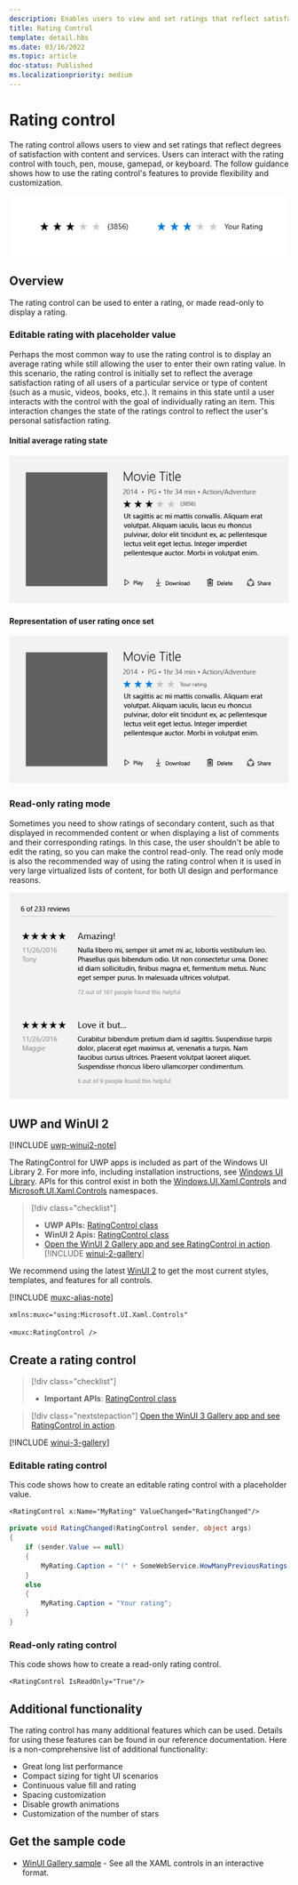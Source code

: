 ```yaml
---
description: Enables users to view and set ratings that reflect satisfaction with content and services. 
title: Rating Control
template: detail.hbs
ms.date: 03/16/2022
ms.topic: article
doc-status: Published
ms.localizationpriority: medium
---
```

# Rating control

The rating control allows users to view and set ratings that reflect degrees of satisfaction with content and services. Users can interact with the rating control with touch, pen, mouse, gamepad, or keyboard. The follow guidance shows how to use the rating control's features to provide flexibility and customization.

![Example of Rating Control](images/rating_rs2_doc_ratings_intro.png)

## Overview

The rating control can be used to enter a rating, or made read-only to display a rating.

### Editable rating with placeholder value

Perhaps the most common way to use the rating control is to display an average rating while still allowing the user to enter their own rating value. In this scenario, the rating control is initially set to reflect the average satisfaction rating of all users of a particular service or type of content (such as a music, videos, books, etc.). It remains in this state until a user interacts with the control with the goal of individually rating an item. This interaction changes the state of the ratings control to reflect the user's personal satisfaction rating.

#### Initial average rating state

![Initial Average Rating State](images/rating_rs2_doc_movie_aggregate.png)

#### Representation of user rating once set

![Representation of User Rating Once Set](images/rating_rs2_doc_movie_user.png)

### Read-only rating mode

Sometimes you need to show ratings of secondary content, such as that displayed in recommended content or when displaying a list of comments and their corresponding ratings. In this case, the user shouldn't be able to edit the rating, so you can make the control read-only.
The read only mode is also the recommended way of using the rating control when it is used in very large virtualized lists of content, for both UI design and performance reasons.

![Read-Only Long List](images/rating_rs2_doc_reviews.png)

## UWP and WinUI 2

[!INCLUDE [uwp-winui2-note](../../../includes/uwp-winui-2-note.md)]

The RatingControl for UWP apps is included as part of the Windows UI Library 2. For more info, including installation instructions, see [Windows UI Library](/windows/apps/winui/winui2/). APIs for this control exist in both the [Windows.UI.Xaml.Controls](/uwp/api/Windows.UI.Xaml.Controls) and [Microsoft.UI.Xaml.Controls](/windows/winui/api/microsoft.ui.xaml.controls) namespaces.

> [!div class="checklist"]
>
> - **UWP APIs:** [RatingControl class](/uwp/api/windows.ui.xaml.controls.ratingcontrol)
> - **WinUI 2 Apis:** [RatingControl class](/uwp/api/windows.ui.xaml.controls.ratingcontrol)
> - [Open the WinUI 2 Gallery app and see RatingControl in action](winui2gallery:/item/RatingControl). [!INCLUDE [winui-2-gallery](../../../includes/winui-2-gallery.md)]


We recommend using the latest [WinUI 2](/windows/apps/winui/winui2/) to get the most current styles, templates, and features for all controls.

[!INCLUDE [muxc-alias-note](../../../includes/muxc-alias-note.md)]

```xaml
xmlns:muxc="using:Microsoft.UI.Xaml.Controls"

<muxc:RatingControl />
```

## Create a rating control

> [!div class="checklist"]
>
> - **Important APIs**: [RatingControl class](/uwp/api/windows.ui.xaml.controls.ratingcontrol)

> [!div class="nextstepaction"]
> [Open the WinUI 3 Gallery app and see RatingControl in action](winui3gallery:/item/RatingControl).

[!INCLUDE [winui-3-gallery](../../../includes/winui-3-gallery.md)]

### Editable rating control

This code shows how to create an editable rating control with a placeholder value.

```xaml
<RatingControl x:Name="MyRating" ValueChanged="RatingChanged"/>
```

```csharp
private void RatingChanged(RatingControl sender, object args)
{
    if (sender.Value == null)
    {
        MyRating.Caption = "(" + SomeWebService.HowManyPreviousRatings() + ")";
    }
    else
    {
        MyRating.Caption = "Your rating";
    }
}
```

### Read-only rating control

This code shows how to create a read-only rating control.

```xaml
<RatingControl IsReadOnly="True"/>
```

## Additional functionality

The rating control has many additional features which can be used. Details for using these features can be found in our reference documentation. Here is a non-comprehensive list of additional functionality:

- Great long list performance
- Compact sizing for tight UI scenarios
- Continuous value fill and rating
- Spacing customization
- Disable growth animations
- Customization of the number of stars

## Get the sample code

- [WinUI Gallery sample](https://github.com/Microsoft/WinUI-Gallery) - See all the XAML controls in an interactive format.
